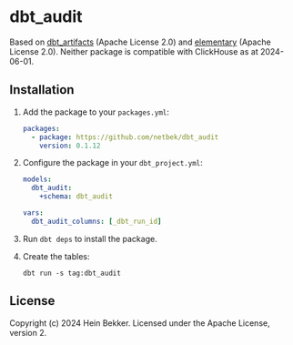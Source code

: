 # dbt_audit

Based on [dbt_artifacts](https://github.com/brooklyn-data/dbt_artifacts/tree/2.6.3) (Apache License 2.0) and [elementary](https://github.com/elementary-data/dbt-data-reliability/tree/0.15.2) (Apache License 2.0). Neither package is compatible with ClickHouse as at 2024-06-01.

## Installation

1. Add the package to your `packages.yml`:

    ```yaml
    packages:
      - package: https://github.com/netbek/dbt_audit
        version: 0.1.12
    ```

2. Configure the package in your `dbt_project.yml`:

    ```yaml
    models:
      dbt_audit:
        +schema: dbt_audit

    vars:
      dbt_audit_columns: [_dbt_run_id]
    ```

3. Run `dbt deps` to install the package.

4. Create the tables:

    ```shell
    dbt run -s tag:dbt_audit
    ```

## License

Copyright (c) 2024 Hein Bekker. Licensed under the Apache License, version 2.
